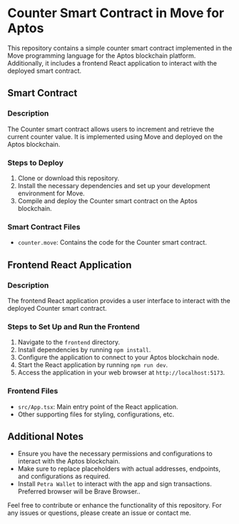 # Counter Smart Contract in Move for Aptos

This repository contains a simple counter smart contract implemented in the Move programming language for the Aptos blockchain platform. Additionally, it includes a frontend React application to interact with the deployed smart contract.

## Smart Contract

### Description
The Counter smart contract allows users to increment and retrieve the current counter value. It is implemented using Move and deployed on the Aptos blockchain.

### Steps to Deploy
1. Clone or download this repository.
2. Install the necessary dependencies and set up your development environment for Move.
3. Compile and deploy the Counter smart contract on the Aptos blockchain.

### Smart Contract Files
- `counter.move`: Contains the code for the Counter smart contract.

## Frontend React Application

### Description
The frontend React application provides a user interface to interact with the deployed Counter smart contract.

### Steps to Set Up and Run the Frontend
1. Navigate to the `frontend` directory.
2. Install dependencies by running `npm install`.
3. Configure the application to connect to your Aptos blockchain node.
4. Start the React application by running `npm run dev`.
5. Access the application in your web browser at `http://localhost:5173`.

### Frontend Files
- `src/App.tsx`: Main entry point of the React application.
- Other supporting files for styling, configurations, etc.

## Additional Notes
- Ensure you have the necessary permissions and configurations to interact with the Aptos blockchain.
- Make sure to replace placeholders with actual addresses, endpoints, and configurations as required.
- Install `Petra Wallet` to interact with the app and sign transactions. Preferred browser will be Brave Browser..

Feel free to contribute or enhance the functionality of this repository. For any issues or questions, please create an issue or contact me.
